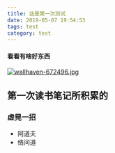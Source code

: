 ```yaml
---
title: 这是第一次测试
date: 2019-05-07 19:54:53
tags: test
category: test
---
```

#### 看看有啥好东西
[![wallhaven-672496.jpg](https://i.loli.net/2019/05/07/5cd172e9cf01c.jpg)](https://i.loli.net/2019/05/07/5cd172e9cf01c.jpg)
<!--more-->
## 第一次读书笔记所积累的 
### 虚晃一招
* 阿道夫
* 络问道

